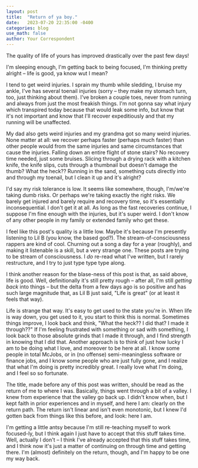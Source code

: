 ```yaml
---
layout: post
title:  "Return of ya boy."
date:   2023-07-20 22:35:00 -0400
categories: blog
use_math: false
author: Your Correspondent
---
```


The quality of life of yours has improved drastically over the past few days!

I'm sleeping enough, I'm getting back to being focused, I'm thinking pretty alright &ndash; life is good, ya know wut I mean?

I tend to get weird injuries. I sprain my thumb while sledding, I bruise my ankle, I've has several toenail injuries (sorry &ndash; they make my stomach turn, too, just thinking about them). I've broken a couple toes, never from running and always from just the most freakish things. I'm not gonna say what injury which transpired today because that would leak some info, but know that it's not important and know that I'll recover expeditiously and that my running will be unaffected.

My dad also gets weird injuries and my grandma got so many weird injuries. None matter at all: we recover perhaps faster (perhaps much faster) than other people would from the same injuries and same circumstances that cause the injuries. Falling down an entire flight of stone stairs? No recovery time needed, just some bruises. Slicing through a drying rack with a kitchen knife, the knife slips, cuts through a thumbnail but doesn't damage the thumb? What the heck?? Running in the sand, something cuts directly into and through my toenail, but I clean it up and it's alright?

I'd say my risk tolerance is low. It seems like somewhere, though, I'm/we're taking dumb risks. Or perhaps we're taking exactly the right risks. We barely get injured and barely require and recovery time, so it's essentially inconsequential. I don't get it at all. As long as the fast recoveries continue, I suppose I'm fine enough with the injuries, but it's super weird. I don't know of any other people in my family or extended family who get these. 

I feel like this post's quality is a little low. Maybe it's because I'm presently listening to Lil B (you know, the based god?). The stream-of-consciousness rappers are kind of cool. Churning out a song a day for a year (roughly), and making it listenable is a skill, but a very strange one. These posts are trying to be stream of consciousness. I _do_ re-read what I've written, but I rarely restructure, and I try to just type type type along.

I think another reason for the blase-ness of this post is that, as said above, life is good. Well, definitionally it's still pretty rough &ndash; after all, I'm still _getting back_ into things &ndash; but the delta from a few days ago is so positive and has such large magnitude that, as Lil B just said, "Life is great" (or at least it feels that way).

Life is strange that way. It's easy to get used to the state you're in. When life is way down, you get used to it, you start to think this is normal. Sometimes things improve, I look back and think, "What the heck?? I did that? I made it through??" If I'm feeling frustrated with something or sad with something, I look back to those absolute grinds that I made it through, and I find strength in knowing that I did that. Another approach is to think of just how lucky I am to be doing what I love, and moreover to be here at all. I know some people in total McJobs, or in (no offense) semi-meaningless software or finance jobs, and I know some people who are just fully gone, and I realize that what I'm doing is pretty incredibly great. I really love what I'm doing, and I feel so so fortunate. 

The title, made before any of this post was written, should be read as the return of me to where I was. Basically, things went through a bit of a valley. I knew from experience that the valley go back up. I didn't know when, but I kept faith in prior experiences and in myself, and here I am: clearly on the return path. The return isn't linear and isn't even monotonic, but I knew I'd gotten back from things like this before, and look: here I am. 

I'm getting a little antsy because I'm still re-teaching myself to work focused-ly, but I think again I just have to accept that this stuff takes time. Well, actually I don't &ndash; I think I've already accepted that this stuff takes time, and I think now it's just a matter of continuing on through time and getting there. I'm (almost) definitely on the return, though, and I'm happy to be one my way back.


